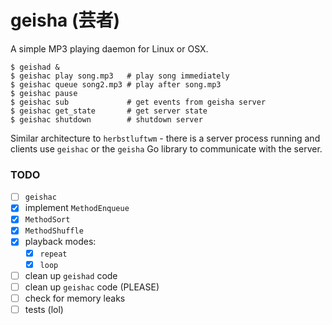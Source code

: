 # geisha (芸者)

A simple MP3 playing daemon for Linux or OSX.

    $ geishad &
    $ geishac play song.mp3   # play song immediately
    $ geishac queue song2.mp3 # play after song.mp3
    $ geishac pause
    $ geishac sub             # get events from geisha server
    $ geishac get_state       # get server state
    $ geishac shutdown        # shutdown server

Similar architecture to `herbstluftwm` - there is a server process
running and clients use `geishac` or the `geisha` Go library to
communicate with the server.

### TODO

 - [ ] `geishac`
 - [x] implement `MethodEnqueue`
 - [x] `MethodSort`
 - [x] `MethodShuffle`
 - [x] playback modes:
   - [x] `repeat`
   - [x] `loop`
 - [ ] clean up `geishad` code
 - [ ] clean up `geishac` code (PLEASE)
 - [ ] check for memory leaks
 - [ ] tests (lol)
